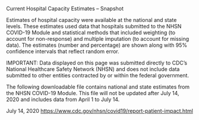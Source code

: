 Current Hospital Capacity Estimates – Snapshot

Estimates of hospital capacity were available at the national and state levels. These estimates used data that hospitals submitted to the NHSN COVID-19 Module and statistical methods that included weighting (to account for non-response) and multiple imputation (to account for missing data). The estimates (number and percentage) are shown along with 95% confidence intervals that reflect random error.


IMPORTANT: Data displayed on this page was submitted directly to CDC’s National Healthcare Safety Network (NHSN) and does not include data submitted to other entities contracted by or within the federal government.

The following downloadable file contains national and state estimates from the NHSN COVID-19 Module. This file will not be updated after July 14, 2020 and includes data from April 1 to July 14.

July 14, 2020 
https://www.cdc.gov/nhsn/covid19/report-patient-impact.html
